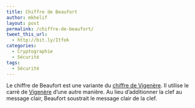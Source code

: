 ```yaml
---
title: Chiffre de Beaufort
author: mkhelif
layout: post
permalink: /chiffre-de-beaufort/
tweet_this_url:
  - http://bit.ly/Itfok
categories:
  - Cryptographie
  - Sécurité
tags:
  - Sécurité
---
```

Le chiffre de Beaufort est une variante du [chiffre de Vigenère][1]. Il utilise le carré de [Vigenère][1] d&#8217;une autre manière. Au lieu d&#8217;additionner la clef au message clair, Beaufort soustrait le message clair de la clef.

 [1]: http://wiki.mkhelif.fr/2008/01/17/chiffre-de-vigenere.html
